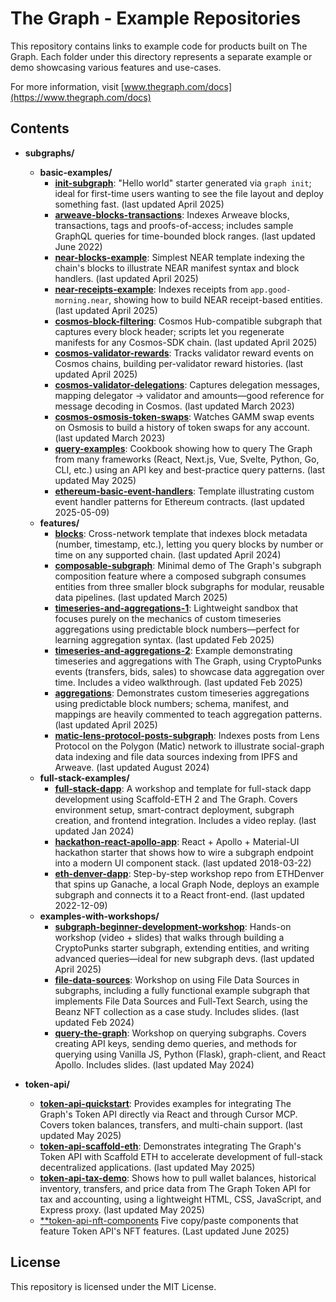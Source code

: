 # The Graph - Example Repositories

This repository contains links to example code for products built on The Graph. Each folder under this directory represents a separate example or demo showcasing various features and use-cases.

For more information, visit [www.thegraph.com/docs](https://www.thegraph.com/docs)

## Contents

-   **subgraphs/**
    -   **basic-examples/**
        -   [**init-subgraph**](./subgraphs/basic-examples/init-subgraph): "Hello world" starter generated via `graph init`; ideal for first-time users wanting to see the file layout and deploy something fast. (last updated April 2025)
        -   [**arweave-blocks-transactions**](./subgraphs/basic-examples/arweave-blocks-transactions): Indexes Arweave blocks, transactions, tags and proofs-of-access; includes sample GraphQL queries for time-bounded block ranges. (last updated June 2022)
        -   [**near-blocks-example**](./subgraphs/basic-examples/near/blocks-example): Simplest NEAR template indexing the chain's blocks to illustrate NEAR manifest syntax and block handlers. (last updated April 2025)
        -   [**near-receipts-example**](./subgraphs/basic-examples/near/receipts-example): Indexes receipts from `app.good-morning.near`, showing how to build NEAR receipt-based entities. (last updated April 2025)
        -   [**cosmos-block-filtering**](./subgraphs/basic-examples/cosmos/block-filtering): Cosmos Hub-compatible subgraph that captures every block header; scripts let you regenerate manifests for any Cosmos-SDK chain. (last updated April 2025)
        -   [**cosmos-validator-rewards**](./subgraphs/basic-examples/cosmos/validator-rewards): Tracks validator reward events on Cosmos chains, building per-validator reward histories. (last updated April 2025)
        -   [**cosmos-validator-delegations**](./subgraphs/basic-examples/cosmos/validator-delegations): Captures delegation messages, mapping delegator → validator and amounts—good reference for message decoding in Cosmos. (last updated March 2023)
        -   [**cosmos-osmosis-token-swaps**](./subgraphs/basic-examples/cosmos/osmosis-token-swaps): Watches GAMM swap events on Osmosis to build a history of token swaps for any account. (last updated March 2023)
        -   [**query-examples**](./subgraphs/basic-examples/query-examples): Cookbook showing how to query The Graph from many frameworks (React, Next.js, Vue, Svelte, Python, Go, CLI, etc.) using an API key and best-practice query patterns. (last updated May 2025)
        -   [**ethereum-basic-event-handlers**](./subgraphs/basic-examples/ethereum-basic-event-handlers): Template illustrating custom event handler patterns for Ethereum contracts. (last updated 2025-05-09)
    -   **features/**
        -   [**blocks**](./subgraphs/features/blocks): Cross-network template that indexes block metadata (number, timestamp, etc.), letting you query blocks by number or time on any supported chain. (last updated April 2024)
        -   [**composable-subgraph**](./subgraphs/features/composable-subgraph): Minimal demo of The Graph's subgraph composition feature where a composed subgraph consumes entities from three smaller block subgraphs for modular, reusable data pipelines. (last updated March 2025)
        -   [**timeseries-and-aggregations-1**](./subgraphs/features/timeseries-and-aggregations-1): Lightweight sandbox that focuses purely on the mechanics of custom timeseries aggregations using predictable block numbers—perfect for learning aggregation syntax. (last updated Feb 2025)
        -   [**timeseries-and-aggregations-2**](./subgraphs/features/timeseries-and-aggregations-2): Example demonstrating timeseries and aggregations with The Graph, using CryptoPunks events (transfers, bids, sales) to showcase data aggregation over time. Includes a video walkthrough. (last updated Feb 2025)
        -   [**aggregations**](./subgraphs/features/aggregations): Demonstrates custom timeseries aggregations using predictable block numbers; schema, manifest, and mappings are heavily commented to teach aggregation patterns. (last updated April 2025)
        -   [**matic-lens-protocol-posts-subgraph**](./subgraphs/features/matic-lens-protocol-posts-subgraph): Indexes posts from Lens Protocol on the Polygon (Matic) network to illustrate social-graph data indexing and file data sources indexing from IPFS and Arweave. (last updated August 2024)
    -   **full-stack-examples/**
        -   [**full-stack-dapp**](./subgraphs/full-stack-examples/full-stack-dapp): A workshop and template for full-stack dapp development using Scaffold-ETH 2 and The Graph. Covers environment setup, smart-contract deployment, subgraph creation, and frontend integration. Includes a video replay. (last updated Jan 2024)
        -   [**hackathon-react-apollo-app**](./subgraphs/full-stack-examples/hackathon-react-apollo-app): React + Apollo + Material-UI hackathon starter that shows how to wire a subgraph endpoint into a modern UI component stack. (last updated 2018-03-22)
        -   [**eth-denver-dapp**](./subgraphs/full-stack-examples/eth-denver-dapp): Step-by-step workshop repo from ETHDenver that spins up Ganache, a local Graph Node, deploys an example subgraph and connects it to a React front-end. (last updated 2022-12-09)
    -   **examples-with-workshops/**
        -   [**subgraph-beginner-development-workshop**](./subgraphs/examples-with-workshops/subgraph-beginner-development): Hands-on workshop (video + slides) that walks through building a CryptoPunks starter subgraph, extending entities, and writing advanced queries—ideal for new subgraph devs. (last updated April 2025)
        -   [**file-data-sources**](./subgraphs/examples-with-workshops/file-data-sources): Workshop on using File Data Sources in subgraphs, including a fully functional example subgraph that implements File Data Sources and Full-Text Search, using the Beanz NFT collection as a case study. Includes slides. (last updated Feb 2024)
        -   [**query-the-graph**](./subgraphs/examples-with-workshops/query-the-graph): Workshop on querying subgraphs. Covers creating API keys, sending demo queries, and methods for querying using Vanilla JS, Python (Flask), graph-client, and React Apollo. Includes slides. (last updated May 2024)

-   **token-api/**
    -   [**token-api-quickstart**](./token-api/token-api-quickstart): Provides examples for integrating The Graph's Token API directly via React and through Cursor MCP. Covers token balances, transfers, and multi-chain support. (last updated May 2025)
    -   [**token-api-scaffold-eth**](./token-api/token-api-scaffold-eth): Demonstrates integrating The Graph's Token API with Scaffold ETH to accelerate development of full-stack decentralized applications. (last updated May 2025)
    -   [**token-api-tax-demo**](./token-api/token-api-tax-demo): Shows how to pull wallet balances, historical inventory, transfers, and price data from The Graph Token API for tax and accounting, using a lightweight HTML, CSS, JavaScript, and Express proxy. (last updated May 2025)
    -   [**token-api-nft-components](./token-api/token-api-nft-components/) Five copy/paste components that feature Token API's NFT features. (Last updated June 2025)

## License

This repository is licensed under the MIT License.
